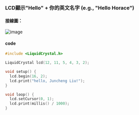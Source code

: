 ###  LCD顯示"Hello" + 你的英文名字 (e.g., "Hello Horace")
#### 接線圖：
![image](https://user-images.githubusercontent.com/17948436/139263193-b49e308d-3aaa-489e-936e-707ec5b9b74d.png)

#### code
```` c
#include <LiquidCrystal.h>

LiquidCrystal lcd(12, 11, 5, 4, 3, 2);

void setup() {
  lcd.begin(16, 2);
  lcd.print("hello, Juncheng Liu!");
}

void loop() {
  lcd.setCursor(0, 1);
  lcd.print(millis() / 1000);
}
 
````
